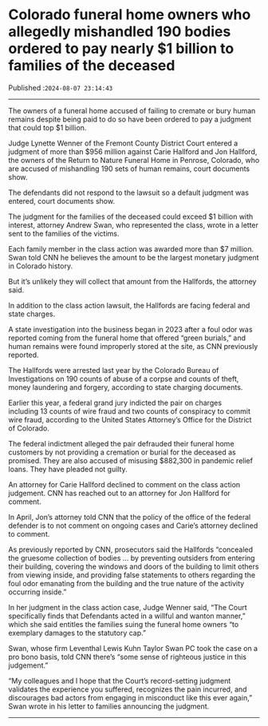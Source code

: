 # Colorado funeral home owners who allegedly mishandled 190 bodies ordered to pay nearly $1 billion to families of the deceased

Published :`2024-08-07 23:14:43`

---

The owners of a funeral home accused of failing to cremate or bury human remains despite being paid to do so have been ordered to pay a judgment that could top $1 billion.

Judge Lynette Wenner of the Fremont County District Court entered a judgment of more than $956 million against Carie Hallford and Jon Hallford, the owners of the Return to Nature Funeral Home in Penrose, Colorado, who are accused of mishandling 190 sets of human remains, court documents show.

The defendants did not respond to the lawsuit so a default judgment was entered, court documents show.

The judgment for the families of the deceased could exceed $1 billion with interest, attorney Andrew Swan, who represented the class, wrote in a letter sent to the families of the victims.

Each family member in the class action was awarded more than $7 million. Swan told CNN he believes the amount to be the largest monetary judgment in Colorado history.

But it’s unlikely they will collect that amount from the Hallfords, the attorney said.

In addition to the class action lawsuit, the Hallfords are facing federal and state charges.

A state investigation into the business began in 2023 after a foul odor was reported coming from the funeral home that offered “green burials,” and human remains were found improperly stored at the site, as CNN previously reported.

The Hallfords were arrested last year by the Colorado Bureau of Investigations on 190 counts of abuse of a corpse and counts of theft, money laundering and forgery, according to state charging documents.

Earlier this year, a federal grand jury indicted the pair on charges including 13 counts of wire fraud and two counts of conspiracy to commit wire fraud, according to the United States Attorney’s Office for the District of Colorado.

The federal indictment alleged the pair defrauded their funeral home customers by not providing a cremation or burial for the deceased as promised. They are also accused of misusing $882,300 in pandemic relief loans. They have pleaded not guilty.

An attorney for Carie Hallford declined to comment on the class action judgement. CNN has reached out to an attorney for Jon Hallford for comment.

In April, Jon’s attorney told CNN that the policy of the office of the federal defender is to not comment on ongoing cases and Carie’s attorney declined to comment.

As previously reported by CNN, prosecutors said the Hallfords “concealed the gruesome collection of bodies … by preventing outsiders from entering their building, covering the windows and doors of the building to limit others from viewing inside, and providing false statements to others regarding the foul odor emanating from the building and the true nature of the activity occurring inside.”

In her judgment in the class action case, Judge Wenner said, “The Court specifically finds that Defendants acted in a willful and wanton manner,” which she said entitles the families suing the funeral home owners “to exemplary damages to the statutory cap.”

Swan, whose firm Leventhal Lewis Kuhn Taylor Swan PC took the case on a pro bono basis, told CNN there’s “some sense of righteous justice in this judgement.”

“My colleagues and I hope that the Court’s record-setting judgment validates the experience you suffered, recognizes the pain incurred, and discourages bad actors from engaging in misconduct like this ever again,” Swan wrote in his letter to families announcing the judgment.

---

